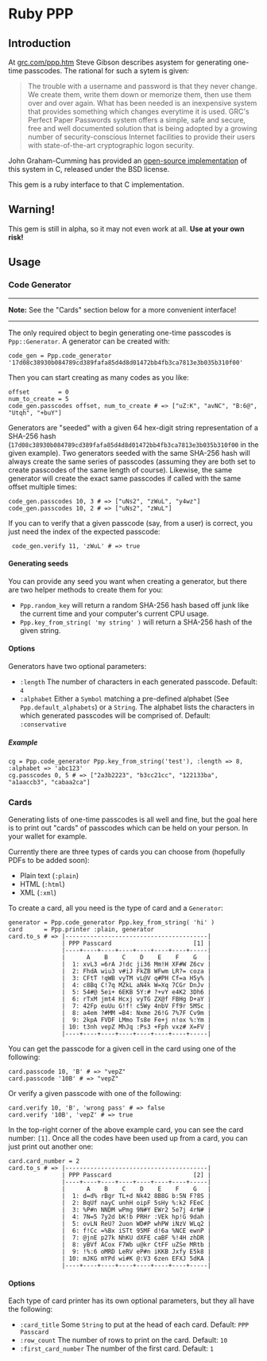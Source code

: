 Ruby PPP
========

Introduction
------------

At [grc.com/ppp.htm](http://www.grc.com/ppp.htm) Steve Gibson describes asystem for generating one-time passcodes. The
rational for such a sytem is given:

> The trouble with a username and password is that they never change. We create them, write them down or memorize them,
> then use them over and over again. What has been needed is an inexpensive system that provides something which
> changes everytime it is used. GRC's Perfect Paper Passwords system offers a simple, safe and secure, free and well
> documented solution that is being adopted by a growing number of security-conscious Internet facilities to provide
> their users with state-of-the-art cryptographic logon security.

John Graham-Cumming has provided an [open-source implementation](http://www.jgc.org/blog/pppv3-c.zip) of this system in
C, released under the BSD license.

This gem is a ruby interface to that C implementation.

Warning!
--------

This gem is still in alpha, so it may not even work at all. **Use at your own risk!**

Usage
-----


### Code Generator ###
- - - - - - - - -
**Note:** See the "Cards" section below for a more convenient interface!
- - - - - - - - -

The only required object to begin generating one-time passcodes is `Ppp::Generator`. A generator can be created with:

    code_gen = Ppp.code_generator '17d08c38930b084789cd389fafa85d4d8d01472bb4fb3ca7813e3b035b310f00'

Then you can start creating as many codes as you like:

    offset        = 0
    num_to_create = 5
    code_gen.passcodes offset, num_to_create # => ["uZ:K", "avNC", "B:6@", "Utqh", "+buY"]

Generators are "seeded" with a given 64 hex-digit string representation of a SHA-256 hash
(`17d08c38930b084789cd389fafa85d4d8d01472bb4fb3ca7813e3b035b310f00` in the given example). Two generators seeded with
the same SHA-256 hash will always create the same series of passcodes (assuming they are both set to create passcodes
of the same length of course). Likewise, the same generator will create the exact same passcodes if called with the
same offset multiple times:

    code_gen.passcodes 10, 3 # => ["uNs2", "zWuL", "y4wz"]
    code_gen.passcodes 10, 2 # => ["uNs2", "zWuL"]

If you can to verify that a given passcode (say, from a user) is correct, you just need the index of the expected
passcode:

     code_gen.verify 11, 'zWuL' # => true


#### Generating seeds ####

You can provide any seed you want when creating a generator, but there are two helper methods to create them for you:

- `Ppp.random_key` will return a random SHA-256 hash based off junk like the current time and your computer's
  current CPU usage.
- `Ppp.key_from_string( 'my string' )` will return a SHA-256 hash of the given string.


#### Options ####

Generators have two optional parameters:

- `:length`   The number of characters in each generated passcode. Default: `4`
- `:alphabet` Either a `Symbol` matching a pre-defined alphabet (See `Ppp.default_alphabets`) or a `String`. The
  alphabet lists the characters in which generated passcodes will be comprised of. Default: `:conservative`

##### Example #####
    cg = Ppp.code_generator Ppp.key_from_string('test'), :length => 8, :alphabet => 'abc123'
    cg.passcodes 0, 5 # => ["2a3b2223", "b3cc21cc", "122133ba", "a1aaccb3", "cabaa2ca"]


### Cards ###

Generating lists of one-time passcodes is all well and fine, but the goal here is to print out "cards" of passcodes
which can be held on your person. In your wallet for example.

Currently there are three types of cards you can choose from (hopefully PDFs to be added soon): 

- Plain text (`:plain`)
- HTML (`:html`)
- XML (`:xml`)

To create a card, all you need is the type of card and a `Generator`:

    generator = Ppp.code_generator Ppp.key_from_string( 'hi' )
    card      = Ppp.printer :plain, generator
    card.to_s # => |----------------------------------------|
                   | PPP Passcard                       [1] |
                   |----+----+----+----+----+----+----+-----|
                   |      A    B    C    D    E    F    G   |
                   |  1: xvL3 =6rA J!dc ji36 Mm!H XF#W Z6cv |
                   |  2: FhdA wiu3 v#iJ FkZB WFwm LR?= coza |
                   |  3: CFtT !qWB vyTM vL@V q#PH Cf=a H5y% |
                   |  4: c8Bq C!7q MZkL aN4k W=Xq 7CGr DnJv |
                   |  5: 54#@ 5ei+ 6EKB 5Y:# ?+vY e4K2 3Dh6 |
                   |  6: rTxM jmt4 Hcxj vyTG ZX@f FBHg D+aY |
                   |  7: 42Fp euUu G!f! c5Wy 4nbV Ff9r 5MSc |
                   |  8: a4em ?#MM =B4: Nxme 26!G 7%7F Cv9m |
                   |  9: 2kpA FVDF LMmo Ts8e Fe+j n!ox %:Ym |
                   | 10: t3nh vepZ MhJq :Ps3 +Fph vxz# X=FV |
                   |----+----+----+----+----+----+----+-----|

You can get the passcode for a given cell in the card using one of the following:

    card.passcode 10, 'B' # => "vepZ"
    card.passcode '10B' # => "vepZ"

Or verify a given passcode with one of the following:

    card.verify 10, 'B', 'wrong pass' # => false
    card.verify '10B', 'vepZ' # => true

In the top-right corner of the above example card, you can see the card number: `[1]`. Once all the codes have been used
up from a card, you can just print out another one:

    card.card_number = 2
    card.to_s # => |----------------------------------------|
                   | PPP Passcard                       [2] |
                   |----+----+----+----+----+----+----+-----|
                   |      A    B    C    D    E    F    G   |
                   |  1: d=d% rBgr TL+d Nk42 8B8G b:5N F?8S |
                   |  2: BqUf nayC unhH oipF 5sHy %:k2 FEeC |
                   |  3: %P#n NNDM wPmg 9N#Y EWr2 5e7j 4rN# |
                   |  4: 7N=5 7y2d bK!b PRHr :VEk hp!G 9dah |
                   |  5: ovLN ReU? 2uon WD#P whPW iNzV WLq2 |
                   |  6: f!Cc =%Bx iSTt 95MF d!6a %NCE ewnP |
                   |  7: @jnE p27k NhKU dXFE caBF %!4H zhDR |
                   |  8: yBVf ACox F7Wb u@kr CtFF uZSe MRtb |
                   |  9: !%:6 oMRD LeRV eP#n iKKB Jxfy E5k8 |
                   | 10: mJKG mYPd wi#K @:V3 6zen EFXJ 5dKA |
                   |----+----+----+----+----+----+----+-----|

#### Options ####

Each type of card printer has its own optional parameters, but they all have the following:

- `:card_title`        Some `String` to put at the head of each card. Default: `PPP Passcard`
- `:row_count`         The number of rows to print on the card. Default: `10`
- `:first_card_number` The number of the first card. Default: `1`
